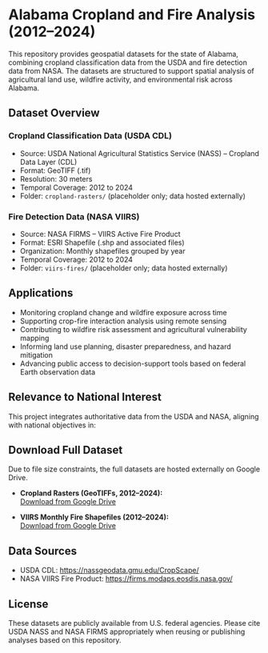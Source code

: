 # Alabama Cropland and Fire Analysis (2012–2024)

This repository provides geospatial datasets for the state of Alabama, combining cropland classification data from the USDA and fire detection data from NASA. The datasets are structured to support spatial analysis of agricultural land use, wildfire activity, and environmental risk across Alabama.

## Dataset Overview

### Cropland Classification Data (USDA CDL)
- Source: USDA National Agricultural Statistics Service (NASS) – Cropland Data Layer (CDL)
- Format: GeoTIFF (.tif)
- Resolution: 30 meters
- Temporal Coverage: 2012 to 2024
- Folder: `cropland-rasters/` (placeholder only; data hosted externally)

### Fire Detection Data (NASA VIIRS)
- Source: NASA FIRMS – VIIRS Active Fire Product
- Format: ESRI Shapefile (.shp and associated files)
- Organization: Monthly shapefiles grouped by year
- Temporal Coverage: 2012 to 2024
- Folder: `viirs-fires/` (placeholder only; data hosted externally)

## Applications

- Monitoring cropland change and wildfire exposure across time  
- Supporting crop-fire interaction analysis using remote sensing  
- Contributing to wildfire risk assessment and agricultural vulnerability mapping  
- Informing land use planning, disaster preparedness, and hazard mitigation  
- Advancing public access to decision-support tools based on federal Earth observation data  

## Relevance to National Interest

This project integrates authoritative data from the USDA and NASA, aligning with national objectives in:

## Download Full Dataset

Due to file size constraints, the full datasets are hosted externally on Google Drive.

- **Cropland Rasters (GeoTIFFs, 2012–2024):**  
  [Download from Google Drive](https://drive.google.com/drive/folders/1dbttsVCf0_1oUEKPBOmFfH1WaLDP9CQC?usp=sharing)

- **VIIRS Monthly Fire Shapefiles (2012–2024):**  
  [Download from Google Drive](https://drive.google.com/drive/folders/12Ows5Ozb-Py4tEmRkp1_uEqTltnjguOW?usp=sharing)

## Data Sources

- USDA CDL: https://nassgeodata.gmu.edu/CropScape/  
- NASA VIIRS Fire Product: https://firms.modaps.eosdis.nasa.gov/

## License

These datasets are publicly available from U.S. federal agencies. Please cite USDA NASS and NASA FIRMS appropriately when reusing or publishing analyses based on this repository.
